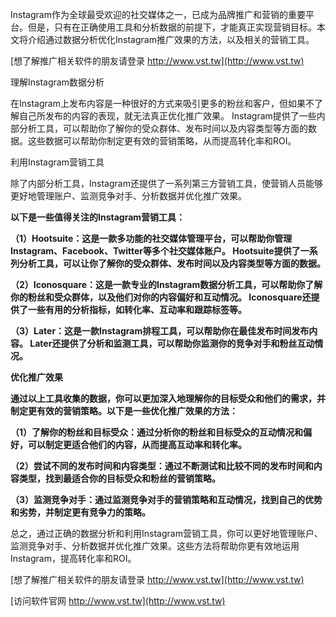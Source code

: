 Instagram作为全球最受欢迎的社交媒体之一，已成为品牌推广和营销的重要平台。但是，只有在正确使用工具和分析数据的前提下，才能真正实现营销目标。本文将介绍通过数据分析优化Instagram推广效果的方法，以及相关的营销工具。

[想了解推广相关软件的朋友请登录 http://www.vst.tw](http://www.vst.tw)

理解Instagram数据分析

在Instagram上发布内容是一种很好的方式来吸引更多的粉丝和客户，但如果不了解自己所发布的内容的表现，就无法真正优化推广效果。 Instagram提供了一些内部分析工具，可以帮助你了解你的受众群体、发布时间以及内容类型等方面的数据。这些数据可以帮助你制定更有效的营销策略，从而提高转化率和ROI。

利用Instagram营销工具

除了内部分析工具，Instagram还提供了一系列第三方营销工具，使营销人员能够更好地管理账户、监测竞争对手、分析数据并优化推广效果。

**以下是一些值得关注的Instagram营销工具：**

**（1）Hootsuite：这是一款多功能的社交媒体管理平台，可以帮助你管理Instagram、Facebook、Twitter等多个社交媒体账户。 Hootsuite提供了一系列分析工具，可以让你了解你的受众群体、发布时间以及内容类型等方面的数据。**

**（2）Iconosquare：这是一款专业的Instagram数据分析工具，可以帮助你了解你的粉丝和受众群体，以及他们对你的内容偏好和互动情况。 Iconosquare还提供了一些有用的分析指标，如转化率、互动率和跟踪标签等。**

**（3）Later：这是一款Instagram排程工具，可以帮助你在最佳发布时间发布内容。 Later还提供了分析和监测工具，可以帮助你监测你的竞争对手和粉丝互动情况。**

**优化推广效果**

**通过以上工具收集的数据，你可以更加深入地理解你的目标受众和他们的需求，并制定更有效的营销策略。以下是一些优化推广效果的方法：**

**（1）了解你的粉丝和目标受众：通过分析你的粉丝和目标受众的互动情况和偏好，可以制定更适合他们的内容，从而提高互动率和转化率。**

**（2）尝试不同的发布时间和内容类型：通过不断测试和比较不同的发布时间和内容类型，找到最适合你的目标受众和粉丝的营销策略。**

**（3）监测竞争对手：通过监测竞争对手的营销策略和互动情况，找到自己的优势和劣势，并制定更有竞争力的策略。**

总之，通过正确的数据分析和利用Instagram营销工具，你可以更好地管理账户、监测竞争对手、分析数据并优化推广效果。这些方法将帮助你更有效地运用Instagram，提高转化率和ROI。

[想了解推广相关软件的朋友请登录 http://www.vst.tw](http://www.vst.tw)


[访问软件官网 http://www.vst.tw](http://www.vst.tw)
